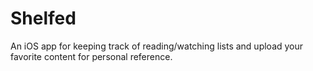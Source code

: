 # Shelfed
An iOS app for keeping track of reading/watching lists and upload your favorite content for personal reference.
